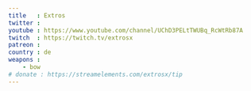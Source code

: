 ```yaml
---
title   : Extros
twitter :
youtube : https://www.youtube.com/channel/UChD3PELtTWUBq_RcWtRb87A
twitch  : https://twitch.tv/extrosx
patreon :
country : de
weapons :
    - bow
# donate : https://streamelements.com/extrosx/tip
---
```

